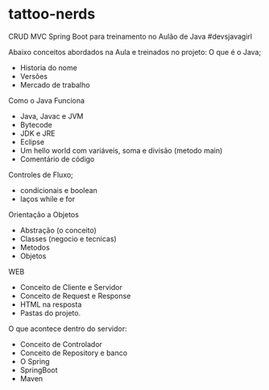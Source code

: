 # tattoo-nerds
CRUD MVC Spring Boot para treinamento no Aulão de Java #devsjavagirl

Abaixo conceitos abordados na Aula e treinados no projeto: 
O que é o Java;
+ Historia do nome
+ Versões
+ Mercado de trabalho

Como o Java Funciona
+ Java, Javac e JVM
+ Bytecode
+ JDK e JRE
+ Eclipse
+ Um hello world com variáveis, soma e divisão (metodo main)
+ Comentário de código

Controles de Fluxo;
+ condicionais e boolean
+ laços while e for

Orientação a Objetos
+ Abstração (o conceito)
+ Classes (negocio e tecnicas)
+ Metodos
+ Objetos

WEB
+ Conceito de Cliente e Servidor
+ Conceito de Request e Response
+ HTML na resposta
+ Pastas do projeto.

O que acontece dentro do servidor:
+ Conceito de Controlador
+ Conceito de Repository e banco
+ O Spring
+ SpringBoot
+ Maven

